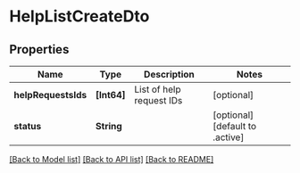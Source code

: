 # HelpListCreateDto

## Properties
Name | Type | Description | Notes
------------ | ------------- | ------------- | -------------
**helpRequestsIds** | **[Int64]** | List of help request IDs | [optional] 
**status** | **String** |  | [optional] [default to .active]

[[Back to Model list]](../README.md#documentation-for-models) [[Back to API list]](../README.md#documentation-for-api-endpoints) [[Back to README]](../README.md)



